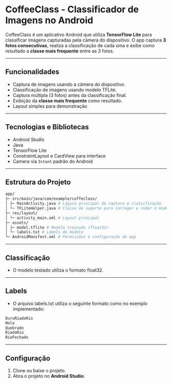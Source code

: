 # CoffeeClass - Classificador de Imagens no Android

CoffeeClass é um aplicativo Android que utiliza **TensorFlow Lite** para classificar imagens capturadas pela câmera do dispositivo. O app captura **3 fotos consecutivas**, realiza a classificação de cada uma e exibe como resultado a **classe mais frequente** entre as 3 fotos.

---

## Funcionalidades

- Captura de imagens usando a câmera do dispositivo.
- Classificação de imagens usando modelo TFLite.
- Captura múltipla (3 fotos) antes da classificação final.
- Exibição da **classe mais frequente** como resultado.
- Layout simples para demonstração

---

## Tecnologias e Bibliotecas

- Android Studio
- Java
- TensorFlow Lite
- ConstraintLayout e CardView para interface
- Camera via `Intent` padrão do Android

---

## Estrutura do Projeto

```bash
app/
├─ src/main/java/com/example/coffeclass/
│ ├─ MainActivity.java # Lógica principal de captura e classificação
│ └─ TFLiteHelper.java # Classe de suporte para carregar e rodar o modelo TFLite
├─ res/layout/
│ └─ activity_main.xml # Layout principal
├─ assets/
│ ├─ model.tflite # Modelo treinado (float32)
│ └─ labels.txt # Labels do modelo
└─ AndroidManifest.xml # Permissões e configuração do app
```
---

## Classificação
- O modelo testado utiliza o formato float32.
---

## Labels

- O arquivo labels.txt utiliza o seguinte formato como no exemplo implementado:
```bash
DuroRiadoRio
Mole
Quebrado
RiadoRio
RioFechado
```
---

## Configuração

1. Clone ou baixe o projeto.
2. Abra o projeto no **Android Studio**.
